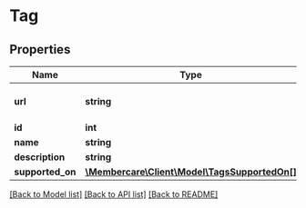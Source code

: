 # Tag

## Properties
Name | Type | Description | Notes
------------ | ------------- | ------------- | -------------
**url** | **string** | The link to the current resource | [optional] 
**id** | **int** |  | [optional] 
**name** | **string** |  | [optional] 
**description** | **string** |  | [optional] 
**supported_on** | [**\Membercare\Client\Model\TagsSupportedOn[]**](TagsSupportedOn.md) |  | [optional] 

[[Back to Model list]](../../README.md#documentation-for-models) [[Back to API list]](../../README.md#documentation-for-api-endpoints) [[Back to README]](../../README.md)

